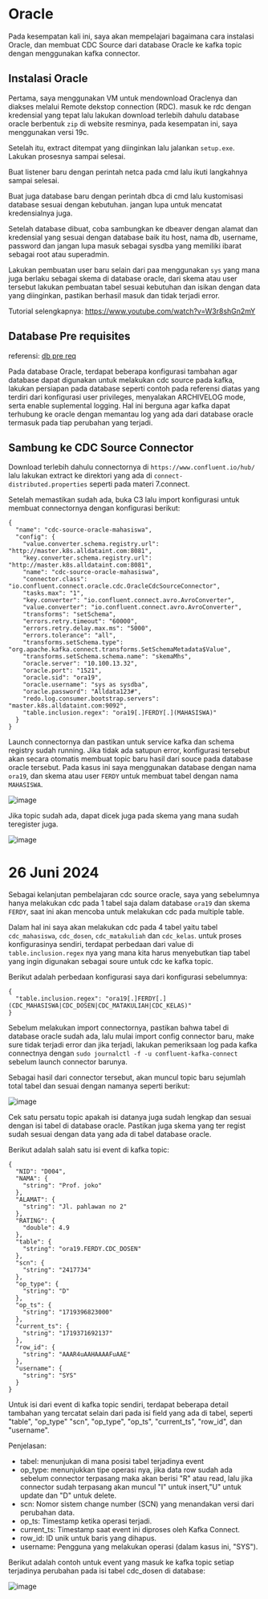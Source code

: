 # Oracle

Pada kesempatan kali ini, saya akan mempelajari bagaimana cara instalasi Oracle, dan membuat CDC Source dari database Oracle ke kafka topic dengan menggunakan kafka connector.

## Instalasi Oracle

Pertama, saya menggunakan VM untuk mendownload Oraclenya dan diakses melalui Remote dekstop connection (RDC). masuk ke rdc dengan kredensial yang tepat lalu lakukan download terlebih dahulu database oracle berbentuk ```zip``` di website resminya, pada kesempatan ini, saya menggunakan versi 19c.

Setelah itu, extract ditempat yang diinginkan lalu jalankan ```setup.exe```. Lakukan prosesnya sampai selesai. 

Buat listener baru dengan perintah netca pada cmd lalu ikuti langkahnya sampai selesai.

Buat juga database baru dengan perintah dbca di cmd lalu kustomisasi database sesuai dengan kebutuhan. jangan lupa untuk mencatat kredensialnya juga.

Setelah database dibuat, coba sambungkan ke dbeaver dengan alamat dan kredensial yang sesuai dengan database baik itu host, nama db, username, password dan jangan lupa masuk sebagai sysdba yang memiliki ibarat sebagai root atau superadmin.

Lakukan pembuatan user baru selain dari paa menggunakan ```sys``` yang mana juga berlaku sebagai skema di database oracle, dari skema atau user tersebut lakukan pembuatan tabel sesuai kebutuhan dan isikan dengan data yang diinginkan, pastikan berhasil masuk dan tidak terjadi error.

Tutorial selengkapnya: https://www.youtube.com/watch?v=W3r8shGn2mY

## Database Pre requisites
referensi: [db pre req](https://docs.confluent.io/kafka-connectors/oracle-cdc/current/prereqs-validation.html#validate-start-up-configuration-and-prerequisite-completion)

Pada database Oracle, terdapat beberapa konfigurasi tambahan agar database dapat digunakan untuk melakukan cdc source pada kafka, lakukan persiapan pada database seperti contoh pada referensi diatas yang terdiri dari konfigurasi user privileges, menyalakan ARCHIVELOG mode, serta enable suplemental logging. Hal ini berguna agar kafka dapat terhubung ke oracle dengan memantau log yang ada dari database oracle termasuk pada tiap perubahan yang terjadi.

## Sambung ke CDC Source Connector
Download terlebih dahulu connectornya di ```https://www.confluent.io/hub/``` lalu lakukan extract ke direktori yang ada di ```connect-distributed.properties``` seperti pada materi 7.connect. 

Setelah memastikan sudah ada, buka C3 lalu import konfigurasi untuk membuat connectornya dengan konfigurasi berikut:

```
{
  "name": "cdc-source-oracle-mahasiswa",
  "config": {
    "value.converter.schema.registry.url": "http://master.k8s.alldataint.com:8081",
    "key.converter.schema.registry.url": "http://master.k8s.alldataint.com:8081",
    "name": "cdc-source-oracle-mahasiswa",
    "connector.class": "io.confluent.connect.oracle.cdc.OracleCdcSourceConnector",
    "tasks.max": "1",
    "key.converter": "io.confluent.connect.avro.AvroConverter",
    "value.converter": "io.confluent.connect.avro.AvroConverter",
    "transforms": "setSchema",
    "errors.retry.timeout": "60000",
    "errors.retry.delay.max.ms": "5000",
    "errors.tolerance": "all",
    "transforms.setSchema.type": "org.apache.kafka.connect.transforms.SetSchemaMetadata$Value",
    "transforms.setSchema.schema.name": "skemaMhs",
    "oracle.server": "10.100.13.32",
    "oracle.port": "1521",
    "oracle.sid": "ora19",
    "oracle.username": "sys as sysdba",
    "oracle.password": "Alldata123#",
    "redo.log.consumer.bootstrap.servers": "master.k8s.alldataint.com:9092",
    "table.inclusion.regex": "ora19[.]FERDY[.](MAHASISWA)"
  }
}
```

Launch connectornya dan pastikan untuk service kafka dan schema registry sudah running. Jika tidak ada satupun error, konfigurasi tersebut akan secara otomatis membuat topic baru hasil dari souce pada database oracle tersebut. Pada kasus ini saya menggunakan database dengan nama ```ora19```, dan skema atau user ```FERDY``` untuk membuat tabel dengan nama ```MAHASISWA```.

![image](https://github.com/ferdyansahalfariz/belajar-linux/assets/96871156/7394364b-87da-4fcf-b203-b54b47d2d698)

Jika topic sudah ada, dapat dicek juga pada skema yang mana sudah teregister juga.

![image](https://github.com/ferdyansahalfariz/belajar-linux/assets/96871156/67cf2db1-9d74-40fb-87e3-72a44856e201)

# 26 Juni 2024
Sebagai kelanjutan pembelajaran cdc source oracle, saya yang sebelumnya hanya melakukan cdc pada 1 tabel saja dalam database ```ora19``` dan skema ```FERDY```, saat ini akan mencoba untuk melakukan cdc pada multiple table. 

Dalam hal ini saya akan melakukan cdc pada 4 tabel yaitu tabel ```cdc_mahasiswa```, ```cdc_dosen```, ```cdc_matakuliah``` dan ```cdc_kelas```. untuk proses konfigurasinya sendiri, terdapat perbedaan dari value di ```table.inclusion.regex``` nya yang mana kita harus menyebutkan tiap tabel yang ingin digunakan sebagai soure untuk cdc ke kafka topic.

Berikut adalah perbedaan konfigurasi saya dari konfigurasi sebelumnya:

```
{
  "table.inclusion.regex": "ora19[.]FERDY[.](CDC_MAHASISWA|CDC_DOSEN|CDC_MATAKULIAH|CDC_KELAS)"
}
```

Sebelum melakukan import connectornya, pastikan bahwa tabel di database oracle sudah ada, lalu mulai import config connector baru, make sure tidak terjadi error dan jika terjadi, lakukan pemeriksaan log pada kafka connectnya dengan ```sudo journalctl -f -u confluent-kafka-connect``` sebelum launch connector barunya.

Sebagai hasil dari connector tersebut, akan muncul topic baru sejumlah total tabel dan sesuai dengan namanya seperti berikut:

![image](https://github.com/ferdyansahalfariz/belajar-linux/assets/96871156/f40f20e2-4e0a-4b46-bd74-ac8f91a96def)

Cek satu persatu topic apakah isi datanya juga sudah lengkap dan sesuai dengan isi tabel di database oracle. Pastikan juga skema yang ter regist sudah sesuai dengan data yang ada di tabel database oracle.

Berikut adalah salah satu isi event di kafka topic:

```
{
  "NID": "D004",
  "NAMA": {
    "string": "Prof. joko"
  },
  "ALAMAT": {
    "string": "Jl. pahlawan no 2"
  },
  "RATING": {
    "double": 4.9
  },
  "table": {
    "string": "ora19.FERDY.CDC_DOSEN"
  },
  "scn": {
    "string": "2417734"
  },
  "op_type": {
    "string": "D"
  },
  "op_ts": {
    "string": "1719396823000"
  },
  "current_ts": {
    "string": "1719371692137"
  },
  "row_id": {
    "string": "AAAR4uAAHAAAAFuAAE"
  },
  "username": {
    "string": "SYS"
  }
}
```

Untuk isi dari event di kafka topic sendiri, terdapat beberapa detail tambahan yang tercatat selain dari pada isi field yang ada di tabel, seperti "table", "op_type" "scn", "op_type", "op_ts", "current_ts", "row_id", dan "username".

Penjelasan:
* tabel: menunjukan di mana posisi tabel terjadinya event
* op_type: menunjukkan tipe operasi nya, jika data row sudah ada sebelum connector terpasang maka akan berisi "R" atau read, lalu jika connector sudah terpasang akan muncul "I" untuk insert,"U" untuk update dan "D" untuk delete.
* scn: Nomor sistem change number (SCN) yang menandakan versi dari perubahan data.
* op_ts: Timestamp ketika operasi terjadi.
* current_ts: Timestamp saat event ini diproses oleh Kafka Connect.
* row_id: ID unik untuk baris yang dihapus.
* username: Pengguna yang melakukan operasi (dalam kasus ini, "SYS").

Berikut adalah contoh untuk event yang masuk ke kafka topic setiap terjadinya perubahan pada isi tabel cdc_dosen di database:

![image](https://github.com/ferdyansahalfariz/belajar-linux/assets/96871156/e3a5ea8e-ddb5-4e68-8a89-0b5437ac0352)
